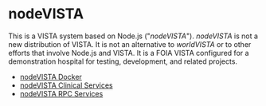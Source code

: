 # nodeVISTA

This is a VISTA system based on Node.js ("_nodeVISTA_"). _nodeVISTA_ is not a new distribution of VISTA. It is not an alternative to _worldVISTA_ or to other efforts that involve Node.js and VISTA.  It is a FOIA VISTA configured for a demonstration hospital for testing, development, and related projects.


* [nodeVISTA Docker](https://github.com/CloudVistA/nodevista/tree/main/setupDocker#docker-for-nodevista)
* [nodeVISTA Clinical Services](https://github.com/cloudvista/nodevista/tree/master/clinicalService#clinical-rest-service)
* [nodeVISTA RPC Services](https://github.com/cloudvista/nodevista/tree/master/rpcServer#rpc-server)

